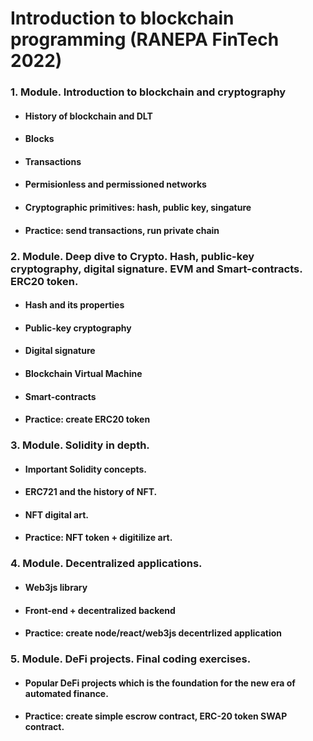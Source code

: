 # Introduction to blockchain programming (RANEPA FinTech 2022)

### 1. Module. Introduction to blockchain and cryptography

* #### History of blockchain and DLT
* #### Blocks
* #### Transactions
* #### Permisionless and permissioned networks
* #### Cryptographic primitives: hash, public key, singature
* #### Practice: send transactions, run private chain

### 2. Module. Deep dive to Crypto. Hash, public-key cryptography, digital signature. EVM and Smart-contracts. ERC20 token. 

* #### Hash and its properties
* #### Public-key cryptography
* #### Digital signature
* #### Blockchain Virtual Machine
* #### Smart-contracts
* #### Practice: create ERC20 token

### 3. Module. Solidity in depth. 

* #### Important Solidity concepts.
* #### ERC721 and the history of NFT.
* #### NFT digital art.
* #### Practice: NFT token + digitilize art.

### 4. Module. Decentralized applications.

* #### Web3js library
* #### Front-end + decentralized backend
* #### Practice: create node/react/web3js decentrlized application

### 5. Module. DeFi projects. Final coding exercises.

* #### Popular DeFi projects which is the foundation for the new era of automated finance.
* #### Practice: create simple escrow contract, ERC-20 token SWAP contract.
